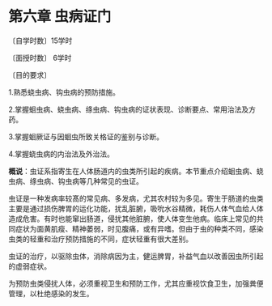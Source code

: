 # 第六章   虫病证门

〔自学时数〕15学时

〔面授时数〕  6学时

〔目的要求〕

1.熟悉蛲虫病、钩虫病的预防措施。

2.掌握蛔虫病、蛲虫病、绦虫病、钩虫病的证状表现、诊断要点、常用治法及方药。

3.掌握蛔厥证与因蛔虫所致关格证的鉴别与诊断。

4.掌握蛲虫病的内治法及外治法。

**概说**：虫证系指寄生在人体肠道内的虫类所引起的疾病。本节重点介绍蛔虫病、蛲虫病、绦虫病、钩虫病等几种常见的虫证。

虫证是一种发病率较髙的常见病、多发病，尤其农村较为多见。寄生于肠道的虫类主要是通过损伤脾胃的运化功能，扰乱脏腑，吸吮水谷精微，耗伤人体气血给人体造成危害。有时也能窜出肠道，侵扰其他脏腑，使人体变生他病。临床上常见的共同症状为面黄肌瘦、精神萎弱，时见腹痛，或有异嗜。但由于虫的种类不同，感染虫类的轻重和治疗预防措施的不同，症状轻重有很大差别。

虫证的治疗，以驱除虫体，消除病因为主，健运脾胃，补益气血以改善因虫所引起的虚弱症状。

为预防虫类侵扰人体，必须重视卫生和预防工作，尤其应重视饮食卫生，加强粪便管理，以杜绝感染的发生。
